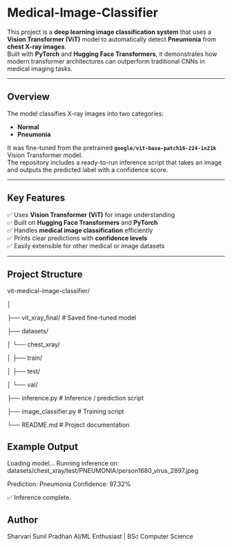 # Medical-Image-Classifier

This project is a **deep learning image classification system** that uses a **Vision Transformer (ViT)** model to automatically detect **Pneumonia** from **chest X-ray images**.  
Built with **PyTorch** and **Hugging Face Transformers**, it demonstrates how modern transformer architectures can outperform traditional CNNs in medical imaging tasks.  

---

## Overview  

The model classifies X-ray images into two categories:  
- **Normal**  
- **Pneumonia**  

It was fine-tuned from the pretrained **`google/vit-base-patch16-224-in21k`** Vision Transformer model.  
The repository includes a ready-to-run inference script that takes an image and outputs the predicted label with a confidence score.

---

## Key Features  

✅ Uses **Vision Transformer (ViT)** for image understanding  
✅ Built on **Hugging Face Transformers** and **PyTorch**  
✅ Handles **medical image classification** efficiently  
✅ Prints clear predictions with **confidence levels**  
✅ Easily extensible for other medical or image datasets  

---

## Project Structure  

vit-medical-image-classifier/

│

├── vit_xray_final/                 # Saved fine-tuned model

├── datasets/

│   └── chest_xray/

│       ├── train/

│       ├── test/

│       └── val/

├── inference.py                    # Inference / prediction script

├── image_classifier.py                        # Training script

└── README.md                       # Project documentation

## Example Output

Loading model...
Running inference on: datasets/chest_xray/test/PNEUMONIA/person1680_virus_2897.jpeg

Prediction: Pneumonia
Confidence: 97.32%

✅ Inference complete.

## Author

Sharvari Sunil Pradhan
AI/ML Enthusiast | BSc Computer Science
